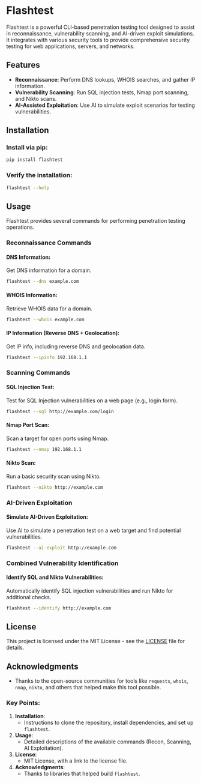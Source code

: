# Flashtest

Flashtest is a powerful CLI-based penetration testing tool designed to assist in reconnaissance, vulnerability scanning, and AI-driven exploit simulations. It integrates with various security tools to provide comprehensive security testing for web applications, servers, and networks.

## Features

- **Reconnaissance**: Perform DNS lookups, WHOIS searches, and gather IP information.
- **Vulnerability Scanning**: Run SQL injection tests, Nmap port scanning, and Nikto scans.
- **AI-Assisted Exploitation**: Use AI to simulate exploit scenarios for testing vulnerabilities.
  
## Installation

### Install via pip:
```bash
pip install flashtest
```

### Verify the installation:
```bash
flashtest --help
```

## Usage

Flashtest provides several commands for performing penetration testing operations.

### Reconnaissance Commands

#### DNS Information:
Get DNS information for a domain.
```bash
flashtest --dns example.com
```

#### WHOIS Information:
Retrieve WHOIS data for a domain.
```bash
flashtest --whois example.com
```

#### IP Information (Reverse DNS + Geolocation):
Get IP info, including reverse DNS and geolocation data.
```bash
flashtest --ipinfo 192.168.1.1
```

### Scanning Commands

#### SQL Injection Test:
Test for SQL Injection vulnerabilities on a web page (e.g., login form).
```bash
flashtest --sql http://example.com/login
```

#### Nmap Port Scan:
Scan a target for open ports using Nmap.
```bash
flashtest --nmap 192.168.1.1
```

#### Nikto Scan:
Run a basic security scan using Nikto.
```bash
flashtest --nikto http://example.com
```

### AI-Driven Exploitation

#### Simulate AI-Driven Exploitation:
Use AI to simulate a penetration test on a web target and find potential vulnerabilities.
```bash
flashtest --ai-exploit http://example.com
```

### Combined Vulnerability Identification

#### Identify SQL and Nikto Vulnerabilities:
Automatically identify SQL injection vulnerabilities and run Nikto for additional checks.
```bash
flashtest --identify http://example.com
```

## License

This project is licensed under the MIT License - see the [LICENSE](LICENSE) file for details.

## Acknowledgments

- Thanks to the open-source communities for tools like `requests`, `whois`, `nmap`, `nikto`, and others that helped make this tool possible.


### Key Points:

1. **Installation**:
   - Instructions to clone the repository, install dependencies, and set up `flashtest`.
2. **Usage**:
   - Detailed descriptions of the available commands (Recon, Scanning, AI Exploitation).
3. **License**:
   - MIT License, with a link to the license file.
4. **Acknowledgments**:
   - Thanks to libraries that helped build `flashtest`.